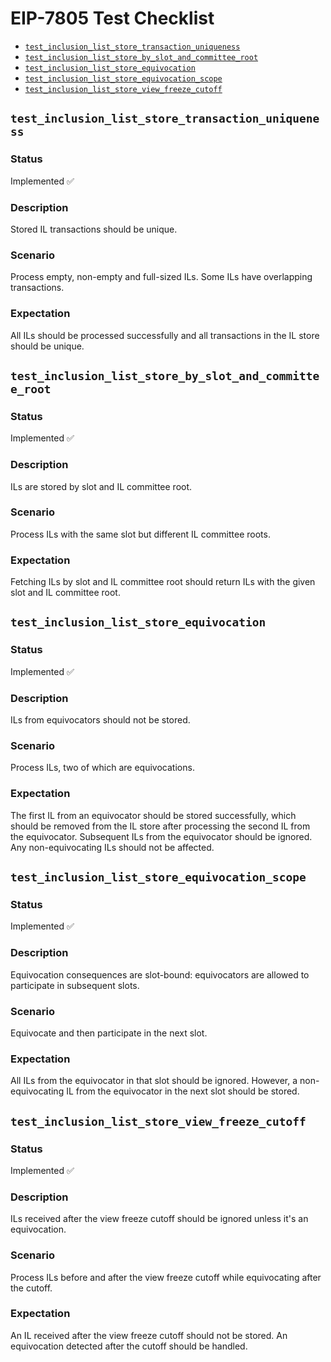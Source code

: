 # EIP-7805 Test Checklist

<!-- mdformat-toc start --slug=github --no-anchors --maxlevel=2 --minlevel=2 -->

- [`test_inclusion_list_store_transaction_uniqueness`](#test_inclusion_list_store_transaction_uniqueness)
- [`test_inclusion_list_store_by_slot_and_committee_root`](#test_inclusion_list_store_by_slot_and_committee_root)
- [`test_inclusion_list_store_equivocation`](#test_inclusion_list_store_equivocation)
- [`test_inclusion_list_store_equivocation_scope`](#test_inclusion_list_store_equivocation_scope)
- [`test_inclusion_list_store_view_freeze_cutoff`](#test_inclusion_list_store_view_freeze_cutoff)

<!-- mdformat-toc end -->

## `test_inclusion_list_store_transaction_uniqueness`

### Status

Implemented ✅

### Description

Stored IL transactions should be unique.

### Scenario

Process empty, non-empty and full-sized ILs. Some ILs have overlapping
transactions.

### Expectation

All ILs should be processed successfully and all transactions in the IL store
should be unique.

## `test_inclusion_list_store_by_slot_and_committee_root`

### Status

Implemented ✅

### Description

ILs are stored by slot and IL committee root.

### Scenario

Process ILs with the same slot but different IL committee roots.

### Expectation

Fetching ILs by slot and IL committee root should return ILs with the given slot
and IL committee root.

## `test_inclusion_list_store_equivocation`

### Status

Implemented ✅

### Description

ILs from equivocators should not be stored.

### Scenario

Process ILs, two of which are equivocations.

### Expectation

The first IL from an equivocator should be stored successfully, which should be
removed from the IL store after processing the second IL from the equivocator.
Subsequent ILs from the equivocator should be ignored. Any non-equivocating ILs
should not be affected.

## `test_inclusion_list_store_equivocation_scope`

### Status

Implemented ✅

### Description

Equivocation consequences are slot-bound: equivocators are allowed to
participate in subsequent slots.

### Scenario

Equivocate and then participate in the next slot.

### Expectation

All ILs from the equivocator in that slot should be ignored. However, a
non-equivocating IL from the equivocator in the next slot should be stored.

## `test_inclusion_list_store_view_freeze_cutoff`

### Status

Implemented ✅

### Description

ILs received after the view freeze cutoff should be ignored unless it's an
equivocation.

### Scenario

Process ILs before and after the view freeze cutoff while equivocating after the
cutoff.

### Expectation

An IL received after the view freeze cutoff should not be stored. An
equivocation detected after the cutoff should be handled.
